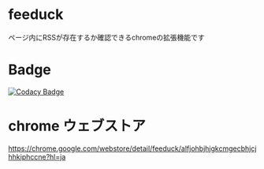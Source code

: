 # feeduck
ページ内にRSSが存在するか確認できるchromeの拡張機能です

# Badge
[![Codacy Badge](https://api.codacy.com/project/badge/Grade/ea1b5fdcc96d4745baeb7017ce8445d9)](https://www.codacy.com/manual/ishi720/feeduck-chrome-extension?utm_source=github.com&amp;utm_medium=referral&amp;utm_content=ishi720/feeduck-chrome-extension&amp;utm_campaign=Badge_Grade)

# chrome ウェブストア
https://chrome.google.com/webstore/detail/feeduck/alfjohbjhjgkcmgecbhjcjhhkiphccne?hl=ja
